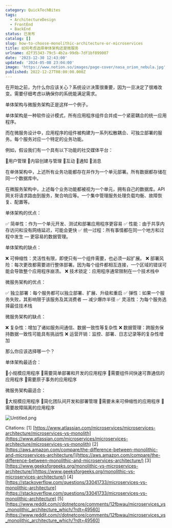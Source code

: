 ```yaml
---
category: QuickTechBites
tags:
  - ArchitectureDesign
  - FrontEnd
  - BackEnd
status: 已发布
catalog: []
slug: how-to-choose-monolithic-architecture-or-microservices
title: 如何考虑选择单体架构还是微服务
urlname: d2f35343-79c5-4b2a-99db-7df1bf099007
date: '2023-12-30 12:43:00'
updated: '2024-05-08 23:04:00'
image: 'https://www.notion.so/images/page-cover/nasa_orion_nebula.jpg'
published: 2022-12-27T08:00:00.000Z
---
```


在开始之前，为什么你应该关心？系统设计决策很重要，因为一旦决定了很难改变。需要仔细考虑以确保你的系统能满足需求。


单体架构与微服务架构正是这样一个例子。


单体架构是一种软件设计模式，所有应用程序组件合并成一个紧密耦合的统一应用程序。


而在微服务设计中，应用程序的组件被构建为一系列松散耦合、可独立部署的服务。每个服务对应一个特定的业务功能。


例如，假设我们有一个具有以下功能的社交媒体平台：


🔸用户管理
🔸内容创建与管理
🔸互动
🔸通知
🔸消息


在单体架构中，上述所有业务功能都存在并作为一个单元部署。所有数据都存储在同一个数据库中。


在微服务架构中，上述每个业务功能都被视为一个单元，拥有自己的数据库。API 网关将请求路由到服务，聚合响应等。一个集中管理服务处理负载均衡、故障恢复、配置等。


单体架构的优点：


✅ 简单性：作为一个单元开发、测试和部署应用程序更容易
✅ 性能：由于共享内存访问和没有网络延迟，可能会更快
✅ 统一过程：所有事情都在同一个地方和过程中发生 — 更容易的数据管理。


单体架构的缺点：


❌ 可伸缩性：灵活性有限，即使只有一个组件需要，也必须一起扩展。
❌ 部署风险：每次更改都需要进行整体部署。因为每个组件都相互连接，一个区域的错误可能会导致整个应用程序崩溃。
❌ 技术锁定：应用程序通常限制在一个技术栈中


微服务架构的优点：


✅ 独立部署：每个服务都可以独立部署、扩展、升级和重启
✅ 弹性：如果一个服务失败，其影响限于该服务及其消费者 — 减少爆炸半径
✅ 灵活性：为每个服务选择最佳技术栈


微服务架构的缺点：


❌ 复杂性：增加了诸如服务间通信、数据一致性等复杂性
❌ 数据管理：跨服务保持数据一致性可能具有挑战性
❌ 运营开销：监控、部署、日志记录等的复杂性增加


那么你应该选择哪一个？


单体架构最适合：


🔹小规模应用程序
🔹需要简单部署和开发的应用程序
🔹需要组件间快速可靠通信的应用程序
🔹需要原子事务的应用程序


微服务架构最适合：


🔸大规模应用程序
🔸简化团队间开发和部署管理
🔸需要未来可伸缩性的应用程序
🔸需要故障隔离的应用程序


![Untitled.png](https://prod-files-secure.s3.us-west-2.amazonaws.com/5d24fe63-e567-4804-86f9-9fdc62e13082/8d149051-cc00-4198-a3d7-e00805eb8f9e/Untitled.png?X-Amz-Algorithm=AWS4-HMAC-SHA256&X-Amz-Content-Sha256=UNSIGNED-PAYLOAD&X-Amz-Credential=ASIAZI2LB466URWZASRC%2F20250129%2Fus-west-2%2Fs3%2Faws4_request&X-Amz-Date=20250129T053609Z&X-Amz-Expires=3600&X-Amz-Security-Token=IQoJb3JpZ2luX2VjEHsaCXVzLXdlc3QtMiJHMEUCIBgk%2BqMW1wI0ETxKroxWlP3QlvNZjo%2F81iIPvx1APqRgAiEA4ltk3Ln6%2FNkVUfbyJtj%2BO8Y%2B438yrELOr3CtbZX6EeYqiAQIhP%2F%2F%2F%2F%2F%2F%2F%2F%2F%2FARAAGgw2Mzc0MjMxODM4MDUiDPX8etak85vGBgsncCrcA4eUAHrKFh5fEaUoamyIh7opLnLPsHWhG2tK1hi98EhbhSLBxXIF9ARkOGv1c2V5hAs7RfO754B4L1E2YxWcynaBZBxB5KFjSkdJ8FFdTreHyL3SMT5YyZxW3LFM8C1GL3cdT4oQCmbAul9Ez%2BuQLUtoANq6LwcQsfl%2FnGVCQjJFB9EQYRtbAJnI5H2D60X5jx5L7Nj2lJ5jcrEfs56aY8LndJ8h0%2BhiF1uCZI8buURfdZyJECAk2QzcCAZ0oLFq84ps0%2BUFnvu9w9X7BGvOGuJ44krEdKAjot18DY7S9VFsbz8r5EBRnfBxJj0qCuZaPy0ZoUzx4UTzR8Y7jtQtQdPF2eSJy2un3i1feu27F49jde9CYA2LDp6%2FQZe%2FcJh%2BmaHKu6lYaJgbBBq57BKr%2Fa3BrK8WfTnC4JFqPnfVMS%2FxJOMnNUb4zYDC3%2BKdJbq0faGJn5BHtdoxwsg6ng22ppoTgledhhVKLxFwAsxA8QBGMKac8zVc%2FCIG9xVDfxlEDkEAgS78YLxwcnCMBsfYsIbAJBukw7ZHKDBmUXyolYEea6QdNWAe0hShyvWqVjqNB378AVWaw2aocn6II%2FudgNQXiNEFPy9XHyjc%2BCFrYbuW4eRP5DmHLF14391NMPm65rwGOqUBU7H%2FmTAReW5A8clP7Z19pTOvOa8Qlktus%2BMmUogh%2FZ3Wst3yfJBiDLIIjX1PTptvj%2FdQnGW822RuJskY3X5a2CBuMt%2B8K1vDEyMhWefmb3iJoeJkV%2BKiwiDoK2%2F2KEyjP1c%2BFR2rGvEnuenngasfyWBKBxYhySN9K%2FuvrDmDBUsWm%2Bmc96L%2FaLAEK0xuHuj9Yy%2F6xLUoaaeWWdnHtjr6hsM5WgA%2F&X-Amz-Signature=ff6a1c85de14a96592bdfc27a568edcff1994594bc88c4dd2350c7d830cb6ae9&X-Amz-SignedHeaders=host&x-id=GetObject)


Citations:
[1] [https://www.atlassian.com/microservices/microservices-architecture/microservices-vs-monolith](https://www.atlassian.com/microservices/microservices-architecture/microservices-vs-monolith)
[2] [https://aws.amazon.com/compare/the-difference-between-monolithic-and-microservices-architecture/](https://aws.amazon.com/compare/the-difference-between-monolithic-and-microservices-architecture/)
[3] [https://www.geeksforgeeks.org/monolithic-vs-microservices-architecture/](https://www.geeksforgeeks.org/monolithic-vs-microservices-architecture/)
[4] [https://stackoverflow.com/questions/33041733/microservices-vs-monolithic-architecture](https://stackoverflow.com/questions/33041733/microservices-vs-monolithic-architecture)
[5] [https://www.reddit.com/r/dotnetcore/comments/12fbwau/microservices_vs_monolithic_architecture_which/?rdt=49560](https://www.reddit.com/r/dotnetcore/comments/12fbwau/microservices_vs_monolithic_architecture_which/?rdt=49560)

